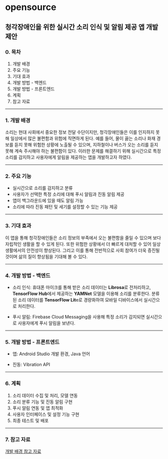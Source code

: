 # opensource
## 청각장애인을 위한 실시간 소리 인식 및 알림 제공 앱 개발 제안

### 0. 목차
   1) 개발 배경
   2) 주요 기능
   3) 기대 효과
   4) 개발 방법 - 백엔드
   5) 개발 방법 - 프론트엔드
   6) 계획
   7) 참고 자료
****
### 1. 개발 배경
 소리는 현대 사회에서 중요한 정보 전달 수단이지만, 청각장애인들은 이를 인지하지 못해 일상에서 많은 불편함과 위험에 직면하게 된다. 예를 들어, 물이 끓는 소리나 화재 경보를 듣지 못해 위험한 상황에 노출될 수 있으며, 지하철이나 버스가 오는 소리를 듣지 못해 계속 주시해야 하는 불편함이 있다. 이러한 문제를 해결하기 위해 실시간으로 특정 소리를 감지하고 사용자에게 알림을 제공하는 앱을 개발하고자 하였다. 
****
### 2. 주요 기능
- 실시간으로 소리를 감지하고 분류
- 사용자가 선택한 특정 소리에 대해 푸시 알림과 진동 알림 제공
- 앱이 백그라운드에 있을 때도 알림 가능
- 소리에 따라 진동 패턴 및 세기를 설정할 수 있는 기능 제공
****
### 3. 기대 효과
이 앱을 통해 청각장애인들은 소리 정보의 부족에서 오는 불편함을 줄일 수 있으며 보다 자립적인 생활을 할 수 있게 된다. 또한 위험한 상황에서 더 빠르게 대처할 수 있어 일상생활에서의 안전성이 향상된다. 그리고 이를 통해 전반적으로 사회 참여가 더욱 증진될 것이며 삶의 질이 향상됨을 기대해 볼 수 있다.
****
### 4. 개발 방법 - 백엔드
- 소리 인식: 휴대폰 마이크를 통해 받은 소리 데이터는 **Librosa**로 전처리하고, **TensorFlow Hub**에서 제공하는 **YAMNet** 모델을 이용해 소리를 분류한다. 분류된 소리 데이터를 **TensorFlow Lit**e로 경량화하여 모바일 디바이스에서 실시간으로 처리한다.
  
 - 푸시 알림: Firebase Cloud Messaging을 사용해 특정 소리가 감지되면 실시간으로 사용자에게 푸시 알림을 보낸다.
****
### 5. 개발 방법 - 프론트엔드
- 앱:  Android Studio 개발 환경, Java 언어 

- 진동: Vibration API
****
### 6. 계획
1. 소리 데이터 수집 및 처리, 모델 연동
2.  소리 분류 기능 및 진동 알림 구현
3. 푸시 알림 연동 및 앱 최적화 
4. 사용자 인터페이스 및 설정 기능 구현
5. 최종 테스트 및 배포
****
### 7. 참고 자료
[개발 배경 참고 자료](https://www.nocutnews.co.kr/news/6132789?utm_source=naver&utm_medium=article&utm_campaign=20240420011019)
